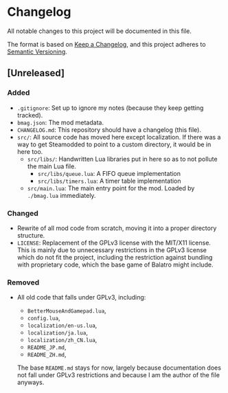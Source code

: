 # Changelog

All notable changes to this project will be documented in this file.

The format is based on [Keep a Changelog](https://keepachangelog.com/en/1.1.0/),
and this project adheres to [Semantic Versioning](https://semver.org/spec/v2.0.0.html).

## [Unreleased]

### Added

- `.gitignore`: Set up to ignore my notes (because they keep getting tracked).
- `bmag.json`: The mod metadata.
- `CHANGELOG.md`: This repository should have a changelog (this file).
- `src/`: All source code has moved here except localization. If there was a way
to get Steamodded to point to a custom directory, it would be in here too.
  - `src/libs/`: Handwritten Lua libraries put in here so as to not pollute the
  main Lua file.
    - `src/libs/queue.lua`: A FIFO queue implementation
    - `src/libs/timers.lua`: A timer table implementation
  - `src/main.lua`: The main entry point for the mod. Loaded by `./bmag.lua` immediately.

### Changed

- Rewrite of all mod code from scratch, moving it into a proper directory structure.
- `LICENSE`: Replacement of the GPLv3 license with the MIT/X11 license. This is
mainly due to unnecessary restrictions in the GPLv3 license which do not fit the
project, including the restriction against bundling with proprietary code, which
the base game of Balatro might include.

### Removed

- All old code that falls under GPLv3, including:
  - `BetterMouseAndGamepad.lua`,
  - `config.lua`,
  - `localization/en-us.lua`,
  - `localization/ja.lua`,
  - `localization/zh_CN.lua`,
  - `README_JP.md`,
  - `README_ZH.md`,

  The base `README.md` stays for now, largely because documentation does not fall
  under GPLv3 restrictions and because I am the author of the file anyways.
